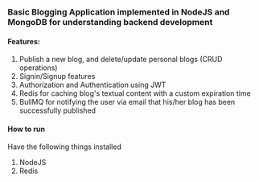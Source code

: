 ### Basic Blogging Application implemented in NodeJS and MongoDB for understanding backend development
#### Features: 
1. Publish a new blog, and delete/update personal blogs (CRUD operations)
2. Signin/Signup features
3. Authorization and Authentication using JWT
4. Redis for caching blog's textual content with a custom expiration time
5. BullMQ for notifying the user via email that his/her blog has been successfully published

#### How to run
Have the following things installed 
1. NodeJS
2. Redis
